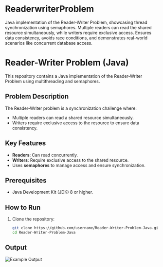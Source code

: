 # ReaderwriterProblem
Java implementation of the Reader-Writer Problem, showcasing thread synchronization using semaphores. Multiple readers can read the shared resource simultaneously, while writers require exclusive access. Ensures data consistency, avoids race conditions, and demonstrates real-world scenarios like concurrent database access.
# Reader-Writer Problem (Java)

This repository contains a Java implementation of the Reader-Writer Problem using multithreading and semaphores.

## Problem Description
The Reader-Writer problem is a synchronization challenge where:
- Multiple readers can read a shared resource simultaneously.
- Writers require exclusive access to the resource to ensure data consistency.

## Key Features
- **Readers**: Can read concurrently.
- **Writers**: Require exclusive access to the shared resource.
- Uses **semaphores** to manage access and ensure synchronization.

## Prerequisites
- Java Development Kit (JDK) 8 or higher.

## How to Run
1. Clone the repository:
   ```bash
   git clone https://github.com/username/Reader-Writer-Problem-Java.git
   cd Reader-Writer-Problem-Java
## Output
![Example Output](Resim111.png)
